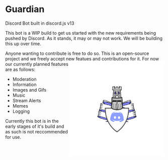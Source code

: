 # Guardian
Discord Bot built in discord.js v13

This bot is a WIP build to get us started with the new requirements being pushed by Discord. As it stands, it may or may not work. 
We will be building this up over time.

Anyone wanting to contribute is free to do so. This is an open-source project and we freely accept new featues and contributions for it.
<img align="right" width="300" src="Guardian.png">
For now our currently planned features are as follows:

 * Moderation
 * Information
 * Images and Gifs
 * Music
 * Stream Alerts
 * Memes
 * Logging
 
Currently this bot is in the early stages of it's build and as such is not reccommended for use.

